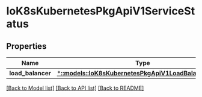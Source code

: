 # IoK8sKubernetesPkgApiV1ServiceStatus

## Properties
Name | Type | Description | Notes
------------ | ------------- | ------------- | -------------
**load_balancer** | [***::models::IoK8sKubernetesPkgApiV1LoadBalancerStatus**](io.k8s.kubernetes.pkg.api.v1.LoadBalancerStatus.md) |  | [optional] 

[[Back to Model list]](../README.md#documentation-for-models) [[Back to API list]](../README.md#documentation-for-api-endpoints) [[Back to README]](../README.md)


